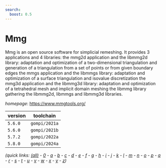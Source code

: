 ```yaml
---
search:
  boost: 0.5
---
```

# Mmg

Mmg is an open source software for simplicial remeshing. It provides 3 applications and 4 libraries: the mmg2d application and the libmmg2d library: adaptation and optimization of a two-dimensional triangulation and generation of a triangulation from a set of points or from given boundary edges the mmgs application and the libmmgs library: adaptation and optimization of a surface triangulation and isovalue discretization the mmg3d application and the libmmg3d library: adaptation and optimization of a tetrahedral mesh and implicit domain meshing the libmmg library gathering the libmmg2d, libmmgs and libmmg3d libraries.

*homepage*: <https://www.mmgtools.org/>

version | toolchain
--------|----------
``5.6.0`` | ``gompi/2021a``
``5.6.0`` | ``gompi/2021b``
``5.7.2`` | ``gompi/2022a``
``5.8.0`` | ``gompi/2024a``


*(quick links: [(all)](../index.md) - [0](../0/index.md) - [a](../a/index.md) - [b](../b/index.md) - [c](../c/index.md) - [d](../d/index.md) - [e](../e/index.md) - [f](../f/index.md) - [g](../g/index.md) - [h](../h/index.md) - [i](../i/index.md) - [j](../j/index.md) - [k](../k/index.md) - [l](../l/index.md) - [m](../m/index.md) - [n](../n/index.md) - [o](../o/index.md) - [p](../p/index.md) - [q](../q/index.md) - [r](../r/index.md) - [s](../s/index.md) - [t](../t/index.md) - [u](../u/index.md) - [v](../v/index.md) - [w](../w/index.md) - [x](../x/index.md) - [y](../y/index.md) - [z](../z/index.md))*

